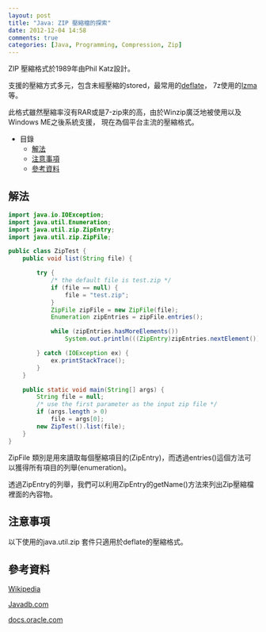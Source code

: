 ```yaml
---
layout: post
title: "Java: ZIP 壓縮檔的探索"
date: 2012-12-04 14:58
comments: true
categories: [Java, Programming, Compression, Zip]
---
```


ZIP 壓縮格式於1989年由Phil Katz設計。

支援的壓縮方式多元，包含未經壓縮的stored，最常用的[deflate](http://en.wikipedia.org/wiki/DEFLATE)，
7z使用的[lzma](http://en.wikipedia.org/wiki/LZMA)等。

此格式雖然壓縮率沒有RAR或是7-zip來的高，由於Winzip廣泛地被使用以及Windows ME之後系統支援，
現在為個平台主流的壓縮格式。
<!-- more -->
* 目錄
	* [解法](#solution)
	* [注意事項](#notice)
	* [參考資料](#reference)

<h2 id="solution">解法</h2>

``` java ZipTest.java: list the contents of a zip
import java.io.IOException;
import java.util.Enumeration;
import java.util.zip.ZipEntry;
import java.util.zip.ZipFile;

public class ZipTest {
    public void list(String file) {

        try {
			/* the default file is test.zip */
			if (file == null) {
				file = "test.zip";
			}
            ZipFile zipFile = new ZipFile(file);
            Enumeration zipEntries = zipFile.entries();

            while (zipEntries.hasMoreElements())
                System.out.println(((ZipEntry)zipEntries.nextElement()).getName());

        } catch (IOException ex) {
            ex.printStackTrace();
        }
    }

    public static void main(String[] args) {
		String file = null;
		/* use the first parameter as the input zip file */
		if (args.length > 0)
			file = args[0];
        new ZipTest().list(file);
    }
}
```
ZipFile 類別是用來讀取每個壓縮項目的(ZipEntry)，而透過entries()這個方法可以獲得所有項目的列舉(enumeration)。

透過ZipEntry的列舉，我們可以利用ZipEntry的getName()方法來列出Zip壓縮檔裡面的內容物。
<br>

<h2 id="notice">注意事項</h2>
以下使用的java.util.zip 套件只適用於deflate的壓縮格式。

<br>
<h2 id="reference">參考資料</h2>

[Wikipedia](http://en.wikipedia.org/wiki/Zip_\(file_format\))

[Javadb.com](http://www.javadb.com/how-to-list-the-contents-of-a-zip-file)

[docs.oracle.com](http://docs.oracle.com/javase/1.4.2/docs/api/java/util/zip/package-summary.html)
